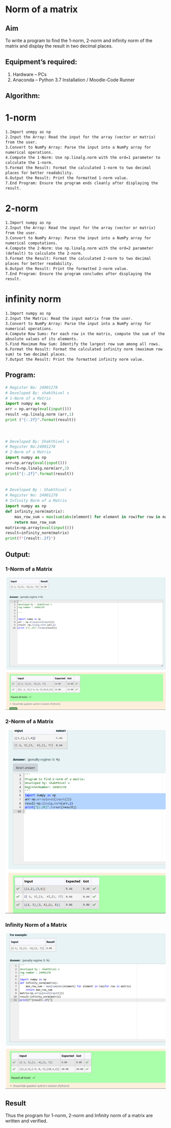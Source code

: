 # Norm of a matrix
## Aim
To write a program to find the 1-norm, 2-norm and infinity norm of the matrix and display the result in two decimal places.
## Equipment’s required:
1.	Hardware – PCs
2.	Anaconda – Python 3.7 Installation / Moodle-Code Runner
## Algorithm:
 # 1-norm
 ```
1.Import unmpy as np
2.Input the Array: Read the input for the array (vector or matrix) from the user.
3.Convert to NumPy Array: Parse the input into a NumPy array for numerical operations.
4.Compute the 1-Norm: Use np.linalg.norm with the ord=1 parameter to calculate the 1-norm.
5.Format the Result: Format the calculated 1-norm to two decimal places for better readability.
6.Output the Result: Print the formatted 1-norm value.
7.End Program: Ensure the program ends cleanly after displaying the result.

```
# 2-norm
```
1.Import numpy as np
2.Input the Array: Read the input for the array (vector or matrix) from the user.
3.Convert to NumPy Array: Parse the input into a NumPy array for numerical computations.
4.Compute the 2-Norm: Use np.linalg.norm with the ord=2 parameter (default) to calculate the 2-norm.
5.Format the Result: Format the calculated 2-norm to two decimal places for better readability.
6.Output the Result: Print the formatted 2-norm value.
7.End Program: Ensure the program concludes after displaying the result.

```
# infinity norm
```
1.Import numpy as np
2.Input the Matrix: Read the input matrix from the user.
3.Convert to NumPy Array: Parse the input into a NumPy array for numerical operations.
4.Compute Row Sums: For each row in the matrix, compute the sum of the absolute values of its elements.
5.Find Maximum Row Sum: Identify the largest row sum among all rows.
6.Format the Result: Format the calculated infinity norm (maximum row sum) to two decimal places.
7.Output the Result: Print the formatted infinity norm value.

```



## Program:
```Python
# Register No: 24901278
# Developed By: shakthivel v
# 1-Norm of a Matrix
import numpy as np
arr = np.array(eval(input()))
result =np.linalg.norm (arr,1)
print ("{:.2f}".format(result))



# Developed By: Shakthivel v
# Register No:24901278
# 2-Norm of a Matrix
import numpy as np
arr=np.array(eval(input()))
result=np.linalg.norm(arr,2)
print("{:.2f}".format(result))


# Developed By : Shakthivel v
# Register No: 24901278
# Infinity Norm of a Matrix
import numpy as np
def infinity_norm(matrix):
    max_row_sum = max(sum(abs(element) for element in row)for row in matrix)
    return max_row_sum
matrix=np.array(eval(input()))
result=infinity_norm(matrix)
print(f"{result:.2f}")

```
## Output:
### 1-Norm of a Matrix

![alt text](<Screenshot 2024-12-06 231252.png>)


### 2-Norm of a Matrix
![alt text](<Screenshot 2024-12-06 231427.png>)

### Infinity Norm of a Matrix
![alt text](<Screenshot 2024-12-06 231452.png>)

## Result
Thus the program for 1-norm, 2-norm and Infinity norm of a matrix are written and verified.
